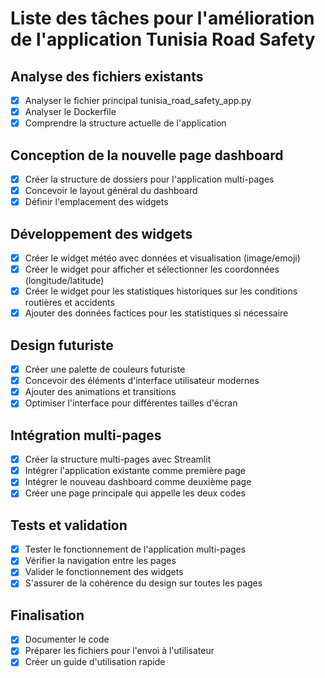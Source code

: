 # Liste des tâches pour l'amélioration de l'application Tunisia Road Safety

## Analyse des fichiers existants
- [x] Analyser le fichier principal tunisia_road_safety_app.py
- [x] Analyser le Dockerfile
- [x] Comprendre la structure actuelle de l'application

## Conception de la nouvelle page dashboard
- [x] Créer la structure de dossiers pour l'application multi-pages
- [x] Concevoir le layout général du dashboard
- [x] Définir l'emplacement des widgets

## Développement des widgets
- [x] Créer le widget météo avec données et visualisation (image/emoji)
- [x] Créer le widget pour afficher et sélectionner les coordonnées (longitude/latitude)
- [x] Créer le widget pour les statistiques historiques sur les conditions routières et accidents
- [x] Ajouter des données factices pour les statistiques si nécessaire

## Design futuriste
- [x] Créer une palette de couleurs futuriste
- [x] Concevoir des éléments d'interface utilisateur modernes
- [x] Ajouter des animations et transitions
- [x] Optimiser l'interface pour différentes tailles d'écran

## Intégration multi-pages
- [x] Créer la structure multi-pages avec Streamlit
- [x] Intégrer l'application existante comme première page
- [x] Intégrer le nouveau dashboard comme deuxième page
- [x] Créer une page principale qui appelle les deux codes

## Tests et validation
- [x] Tester le fonctionnement de l'application multi-pages
- [x] Vérifier la navigation entre les pages
- [x] Valider le fonctionnement des widgets
- [x] S'assurer de la cohérence du design sur toutes les pages

## Finalisation
- [x] Documenter le code
- [x] Préparer les fichiers pour l'envoi à l'utilisateur
- [x] Créer un guide d'utilisation rapide
